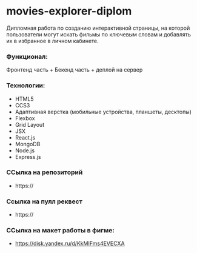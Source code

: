 # movies-explorer-diplom

Дипломная работа по созданию интерактивной страницы, на которой пользователи могут искать фильмы по ключевым словам и добавлять их в избранное в личном кабинете.

### Функционал:

Фронтенд часть + Бекенд часть + деплой на сервер

### Технологии:

+ HTML5
+ CCS3
+ Адаптивная верстка (мобильные устройства, планшеты, десктопы)
+ Flexbox
+ Grid Layout
+ JSX
+ React.js
+ MongoDB
+ Node.js
+ Express.js

### ССылка на репозиторий

- https://

### Ccылка на пулл реквест

- https://

### ССылка на макет работы в фигме:

- https://disk.yandex.ru/d/KkMIFms4EVECXA